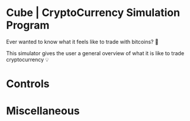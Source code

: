 # Cube | CryptoCurrency Simulation Program
Ever wanted to know what it feels like to trade with bitcoins? 🧐

This simulator gives the user a general overview of what it is like to trade cryptocurrency 💡 



# Controls 



# Miscellaneous 
